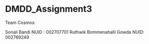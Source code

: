 # DMDD_Assignment3

Team Cosmos:

Sonali Bandi               NUID : 002707701
Ruthwik Bommenahalli Gowda NUID: 002769249


